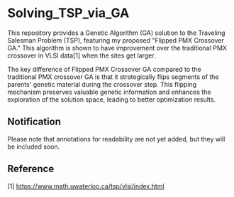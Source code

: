 # Solving_TSP_via_GA
This repository provides a Genetic Algorithm (GA) solution to the Traveling Salesman Problem (TSP), featuring my proposed "Flipped PMX Crossover GA." This algorithm is shown to have improvement over the traditional PMX crossover in VLSI data[1] when the sites get larger.

The key difference of Flipped PMX Crossover GA compared to the traditional PMX crossover GA is that it strategically flips segments of the parents' genetic material during the crossover step. This flipping mechanism preserves valuable genetic information and enhances the exploration of the solution space, leading to better optimization results.

## Notification
Please note that annotations for readability are not yet added, but they will be included soon. 

## Reference
[1] https://www.math.uwaterloo.ca/tsp/vlsi/index.html
